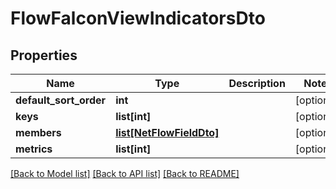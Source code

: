# FlowFalconViewIndicatorsDto

## Properties
Name | Type | Description | Notes
------------ | ------------- | ------------- | -------------
**default_sort_order** | **int** |  | [optional] 
**keys** | **list[int]** |  | [optional] 
**members** | [**list[NetFlowFieldDto]**](NetFlowFieldDto.md) |  | [optional] 
**metrics** | **list[int]** |  | [optional] 

[[Back to Model list]](../README.md#documentation-for-models) [[Back to API list]](../README.md#documentation-for-api-endpoints) [[Back to README]](../README.md)


